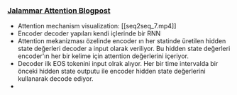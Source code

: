 ### [Jalammar Attention Blogpost](https://jalammar.github.io/visualizing-neural-machine-translation-mechanics-of-seq2seq-models-with-attention/)
 - Attention mechanism visualization: [[seq2seq_7.mp4]]
 - Encoder decoder yapıları kendi içlerinde bir RNN
 - Attention mekanizması özelinde encoder ın her statinde üretilen hidden state değerleri decoder a input olarak veriliyor. Bu hidden state değerleri encoder'ın her bir kelime için attention değerlerini içeriyor.
 - Decoder ilk EOS tokenini input olrak alıyor. Her bir time intervalda bir önceki hidden state outputu ile encoder hidden state değerlerini kullanarak decode ediyor.
 - 

